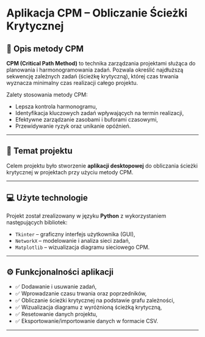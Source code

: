 # Aplikacja CPM – Obliczanie Ścieżki Krytycznej

## 📌 Opis metody CPM

**CPM (Critical Path Method)** to technika zarządzania projektami służąca do planowania i harmonogramowania zadań. Pozwala określić najdłuższą sekwencję zależnych zadań (ścieżkę krytyczną), której czas trwania wyznacza minimalny czas realizacji całego projektu. 

Zalety stosowania metody CPM:
- Lepsza kontrola harmonogramu,
- Identyfikacja kluczowych zadań wpływających na termin realizacji,
- Efektywne zarządzanie zasobami i buforami czasowymi,
- Przewidywanie ryzyk oraz unikanie opóźnień.

---

## 🧠 Temat projektu

Celem projektu było stworzenie **aplikacji desktopowej** do obliczania ścieżki krytycznej w projektach przy użyciu metody CPM.

---

## 💻 Użyte technologie

Projekt został zrealizowany w języku **Python** z wykorzystaniem następujących bibliotek:

- `Tkinter` – graficzny interfejs użytkownika (GUI),
- `NetworkX` – modelowanie i analiza sieci zadań,
- `Matplotlib` – wizualizacja diagramu sieciowego CPM.

---

## ⚙️ Funkcjonalności aplikacji

- ✅ Dodawanie i usuwanie zadań,
- ✅ Wprowadzanie czasu trwania oraz poprzedników,
- ✅ Obliczanie ścieżki krytycznej na podstawie grafu zależności,
- ✅ Wizualizacja diagramu z wyróżnioną ścieżką krytyczną,
- ✅ Resetowanie danych projektu,
- ✅ Eksportowanie/importowanie danych w formacie CSV.

---



